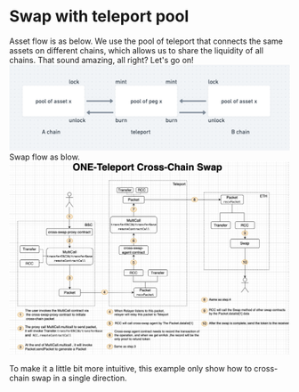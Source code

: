 

# Swap with teleport pool
Asset flow is as below. We use the pool of teleport that connects the same assets on different chains, which allows us to share the liquidity of all chains. That sound amazing, all right? Let's go on!
![asset-flow](./imgs/asset-flow.png)
Swap flow as blow.
![swap-flow](./imgs/swap-flow.png)



To make it a little bit more intuitive, this example only show how to cross-chain swap in a single direction.

